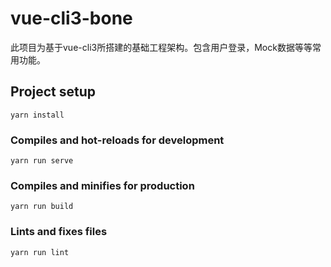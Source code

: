 # vue-cli3-bone

此项目为基于vue-cli3所搭建的基础工程架构。包含用户登录，Mock数据等等常用功能。

## Project setup
```
yarn install
```

### Compiles and hot-reloads for development
```
yarn run serve
```

### Compiles and minifies for production
```
yarn run build
```

### Lints and fixes files
```
yarn run lint
```
